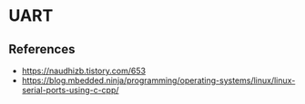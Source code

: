 # UART
## References
* https://naudhizb.tistory.com/653
* https://blog.mbedded.ninja/programming/operating-systems/linux/linux-serial-ports-using-c-cpp/

